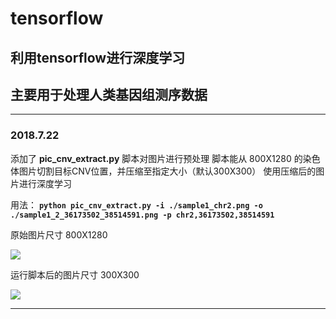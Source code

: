 #  tensorflow

##  利用tensorflow进行深度学习
##  主要用于处理人类基因组测序数据

----------------------------------------------------------
### 2018.7.22

添加了 **pic\_cnv\_extract.py**
脚本对图片进行预处理
脚本能从 800X1280 的染色体图片切割目标CNV位置，并压缩至指定大小（默认300X300）
使用压缩后的图片进行深度学习

用法：
    **`python pic_cnv_extract.py -i ./sample1_chr2.png -o ./sample1_2_36173502_38514591.png -p chr2,36173502,38514591`**


原始图片尺寸 800X1280

![](https://i.imgur.com/6OwC4v9.png)

运行脚本后的图片尺寸 300X300

![](https://i.imgur.com/WX5dJOM.png)

----------------------------------------------------------

